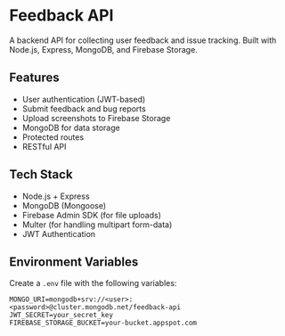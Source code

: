 # Feedback API

A backend API for collecting user feedback and issue tracking. Built with Node.js, Express, MongoDB, and Firebase Storage.

## Features

- User authentication (JWT-based)
- Submit feedback and bug reports
- Upload screenshots to Firebase Storage
- MongoDB for data storage
- Protected routes
- RESTful API

## Tech Stack

- Node.js + Express
- MongoDB (Mongoose)
- Firebase Admin SDK (for file uploads)
- Multer (for handling multipart form-data)
- JWT Authentication

## Environment Variables

Create a `.env` file with the following variables:

```env
MONGO_URI=mongodb+srv://<user>:<password>@cluster.mongodb.net/feedback-api
JWT_SECRET=your_secret_key
FIREBASE_STORAGE_BUCKET=your-bucket.appspot.com
```